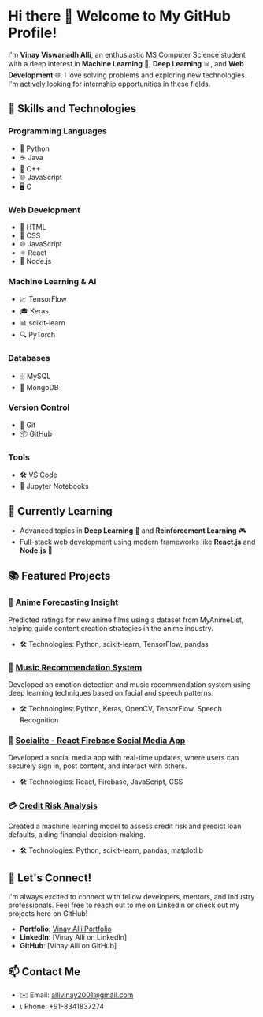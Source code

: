 # Hi there 👋 Welcome to My GitHub Profile!

I'm **Vinay Viswanadh Alli**, an enthusiastic MS Computer Science student with a deep interest in **Machine Learning** 🤖, **Deep Learning** 📊, and **Web Development** 🌐. I love solving problems and exploring new technologies. I'm actively looking for internship opportunities in these fields.

## 🚀 Skills and Technologies

### Programming Languages
- 🐍 Python
- ☕ Java
- 🚀 C++
- 🌐 JavaScript
- 🖥️ C

### Web Development
- 📄 HTML
- 🎨 CSS
- 🌐 JavaScript
- ⚛️ React
- 🌟 Node.js

### Machine Learning & AI
- 📈 TensorFlow
- 🎓 Keras
- 📊 scikit-learn
- 🔍 PyTorch

### Databases
- 🗄️ MySQL
- 🌌 MongoDB

### Version Control
- 🧩 Git
- 📦 GitHub

### Tools
- 🛠️ VS Code
- 📓 Jupyter Notebooks

## 🌱 Currently Learning
- Advanced topics in **Deep Learning** 🔬 and **Reinforcement Learning** 🎮
- Full-stack web development using modern frameworks like **React.js** and **Node.js** 🌟

## 📚 Featured Projects

### 🌟 [Anime Forecasting Insight](https://github.com/Team2Pbdm/ANIMEFORECASTINGINSIGHT)
Predicted ratings for new anime films using a dataset from MyAnimeList, helping guide content creation strategies in the anime industry.
- 🛠️ Technologies: Python, scikit-learn, TensorFlow, pandas

### 🎵 [Music Recommendation System](https://github.com/viswanadhalli/MusicRecommendationSystem)
Developed an emotion detection and music recommendation system using deep learning techniques based on facial and speech patterns.
- 🛠️ Technologies: Python, Keras, OpenCV, TensorFlow, Speech Recognition

### 💬 [Socialite - React Firebase Social Media App](https://react-app-65a17.web.app/)
Developed a social media app with real-time updates, where users can securely sign in, post content, and interact with others.
- 🛠️ Technologies: React, Firebase, JavaScript, CSS

### 💳 [Credit Risk Analysis](https://vinayalli.github.io)
Created a machine learning model to assess credit risk and predict loan defaults, aiding financial decision-making.
- 🛠️ Technologies: Python, scikit-learn, pandas, matplotlib

## 🤝 Let's Connect!
I'm always excited to connect with fellow developers, mentors, and industry professionals. Feel free to reach out to me on LinkedIn or check out my projects here on GitHub!

- **Portfolio**: [Vinay Alli Portfolio](https://vinayalli.github.io/Portfolio/)
- **LinkedIn**: [Vinay Alli on LinkedIn]
- **GitHub**: [Vinay Alli on GitHub]

## 📫 Contact Me
- ✉️ Email: allivinay2001@gmail.com
- 📞 Phone: +91-8341837274
